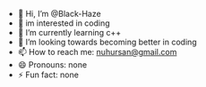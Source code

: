 - 👋 Hi, I’m @Black-Haze
- 👀 im interested in coding
- 🌱 I’m currently learning c++ 
- 💞️ I’m looking towards becoming better in coding
- 📫 How to reach me: nuhursan@gmail.com
- 😄 Pronouns: none
- ⚡ Fun fact: none

<!---
Black-Haze/Black-Haze is a ✨ special ✨ repository because its `README.md` (this file) appears on your GitHub profile.
You can click the Preview link to take a look at your changes.
--->

